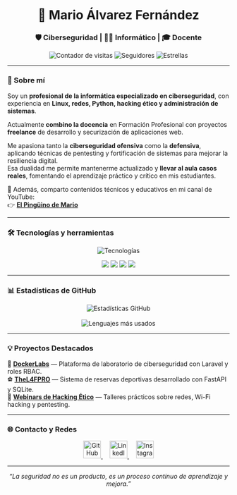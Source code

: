 <h1 align="center">🐧 Mario Álvarez Fernández</h1>
<h3 align="center">🛡️ Ciberseguridad | 🧑‍💻 Informático | 🎓 Docente</h3>

<p align="center">
  <img src="https://komarev.com/ghpvc/?username=Maalfer&label=Visitas+al+perfil&color=f0db4f&style=flat-square" alt="Contador de visitas"/>
  <img src="https://img.shields.io/github/followers/Maalfer?label=Seguidores&style=flat-square&color=f0db4f" alt="Seguidores"/>
  <img src="https://img.shields.io/github/stars/Maalfer?label=Estrellas&style=flat-square&color=f0db4f" alt="Estrellas"/>
</p>

---

### 🧠 Sobre mí

Soy un **profesional de la informática especializado en ciberseguridad**, con experiencia en **Linux, redes, Python, hacking ético y administración de sistemas**.  

Actualmente **combino la docencia** en Formación Profesional con proyectos **freelance** de desarrollo y securización de aplicaciones web.

Me apasiona tanto la **ciberseguridad ofensiva** como la **defensiva**, aplicando técnicas de pentesting y fortificación de sistemas para mejorar la resiliencia digital.  
Esa dualidad me permite mantenerme actualizado y **llevar al aula casos reales**, fomentando el aprendizaje práctico y crítico en mis estudiantes.

🎥 Además, comparto contenidos técnicos y educativos en mi canal de YouTube:  
👉 [**El Pingüino de Mario**](https://www.youtube.com/@elpinguinodemario)

---

### 🛠️ Tecnologías y herramientas

<p align="center">
  <img src="https://skillicons.dev/icons?i=python,java,js,laravel,docker,linux,bash,wordpress,github,git,vscode,mysql,mongodb,kali" alt="Tecnologías"/>
</p>

<p align="center">
  <img src="https://img.shields.io/badge/-FastAPI-009688?style=flat-square&logo=fastapi&logoColor=white" />
  <img src="https://img.shields.io/badge/-SQLite-07405e?style=flat-square&logo=sqlite&logoColor=white" />
  <img src="https://img.shields.io/badge/-HTML5-E34F26?style=flat-square&logo=html5&logoColor=white" />
  <img src="https://img.shields.io/badge/-CSS3-1572B6?style=flat-square&logo=css3&logoColor=white" />
</p>

---

### 📊 Estadísticas de GitHub

<p align="center">
  <img src="https://github-readme-stats.vercel.app/api?username=Maalfer&show_icons=true&theme=tokyonight&hide_border=true&locale=es&custom_title=Estadísticas%20de%20GitHub" alt="Estadísticas GitHub"/>
  <br><br>
  <img src="https://github-readme-stats.vercel.app/api/top-langs/?username=Maalfer&layout=compact&theme=tokyonight&hide_border=true&locale=es" alt="Lenguajes más usados"/>
</p>

---

### 💡 Proyectos Destacados

🚀 [**DockerLabs**](https://github.com/Maalfer/dockerlabs-laravel) — Plataforma de laboratorio de ciberseguridad con Laravel y roles RBAC.  
⚽ [**TheL4FPRO**](https://github.com/Maalfer/web-vicente) — Sistema de reservas deportivas desarrollado con FastAPI y SQLite.  
🔐 [**Webinars de Hacking Ético**](https://www.youtube.com/@elpinguinodemario) — Talleres prácticos sobre redes, Wi-Fi hacking y pentesting.

---

### 🌐 Contacto y Redes

<p align="center">
  <a href="https://github.com/Maalfer" target="_blank" title="GitHub">
    <img src="https://img.icons8.com/ios-glyphs/50/f0db4f/github.png" width="40" height="40" alt="GitHub"/>
  </a>
  &nbsp;&nbsp;&nbsp;
  <a href="https://www.linkedin.com/in/maalfer1/" target="_blank" title="LinkedIn">
    <img src="https://img.icons8.com/ios-filled/50/f0db4f/linkedin.png" width="40" height="40" alt="LinkedIn"/>
  </a>
  &nbsp;&nbsp;&nbsp;
  <a href="https://www.instagram.com/elpinguinodemario/" target="_blank" title="Instagram">
    <img src="https://img.icons8.com/ios-filled/50/f0db4f/instagram-new.png" width="40" height="40" alt="Instagram"/>
  </a>
</p>

---

<p align="center">
  <i>“La seguridad no es un producto, es un proceso continuo de aprendizaje y mejora.”</i>  
</p>
